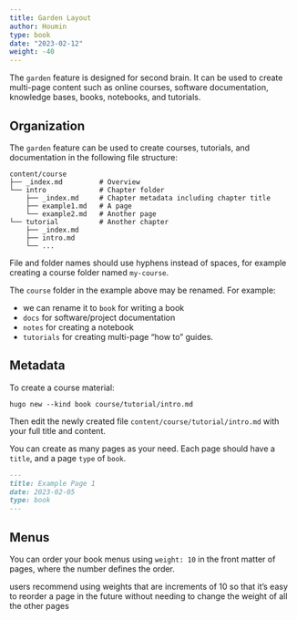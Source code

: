 ```yaml
---
title: Garden Layout
author: Houmin
type: book
date: "2023-02-12"
weight: -40
---
```


The `garden` feature is designed for second brain. It can be used to create multi-page content such as online courses, software documentation, knowledge bases, books, notebooks, and tutorials.

<!--more-->

## Organization

The `garden` feature can be used to create courses, tutorials, and documentation in the following file structure:

```shell
content/course
├── _index.md         # Overview
└── intro             # Chapter folder
    ├── _index.md     # Chapter metadata including chapter title
    ├── example1.md   # A page
    └── example2.md   # Another page
└── tutorial          # Another chapter
    ├── _index.md
    ├── intro.md
    └── ...
```

File and folder names should use hyphens instead of spaces, for example creating a course folder named `my-course`.

The `course` folder in the example above may be renamed. For example:
- we can rename it to `book` for writing a book
- `docs` for software/project documentation
- `notes` for creating a notebook
- `tutorials` for creating multi-page “how to” guides.

## Metadata

To create a course material:

```shell
hugo new --kind book course/tutorial/intro.md
```

Then edit the newly created file `content/course/tutorial/intro.md` with your full title and content.

You can create as many pages as your need. Each page should have a `title`, and a page `type` of `book`.

```markdown
---
title: Example Page 1
date: 2023-02-05
type: book
---
```

## Menus

You can order your book menus using `weight: 10` in the front matter of pages, where the number defines the order.

users recommend using weights that are increments of 10 so that it’s easy to reorder a page in the future without needing to change the weight of all the other pages

